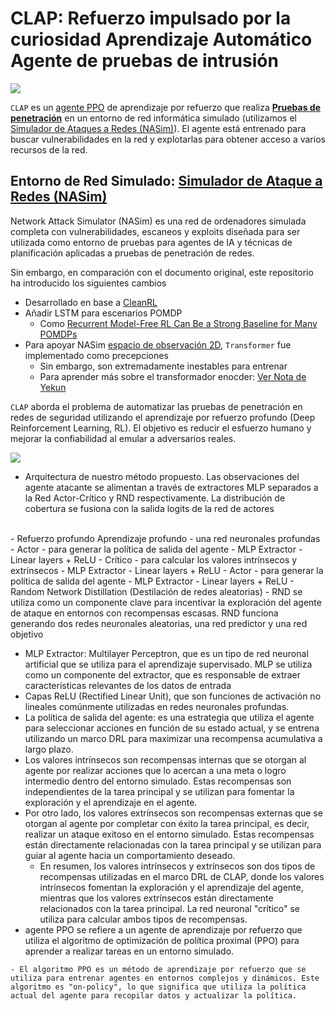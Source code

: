 # CLAP: **R**efuerzo impulsado por la curiosidad **A**prendizaje **A**utomático **A**gente de pruebas de intrusión

![](https://files.catbox.moe/784yxg.jpg)


`CLAP` es un [agente PPO](https://arxiv.org/abs/1707.06347) de aprendizaje por refuerzo que realiza [**Pruebas de penetración**](https://en.wikipedia.org/wiki/Penetration_test) en un entorno de red informática simulado (utilizamos el [Simulador de Ataques a Redes (NASim)](https://github.com/Jjschwartz/NetworkAttackSimulator)). El agente está entrenado para buscar vulnerabilidades en la red y explotarlas para obtener acceso a varios recursos de la red. 



## Entorno de Red Simulado: [Simulador de Ataque a Redes (NASim)](https://github.com/Jjschwartz/NetworkAttackSimulator)
Network Attack Simulator (NASim) es una red de ordenadores simulada completa con vulnerabilidades, escaneos y exploits diseñada para ser utilizada como entorno de pruebas para agentes de IA y técnicas de planificación aplicadas a pruebas de penetración de redes.

Sin embargo, en comparación con el documento original, este repositorio ha introducido los siguientes cambios

- Desarrollado en base a [CleanRL](https://github.com/vwxyzjn/cleanrl) 
- Añadir LSTM para escenarios POMDP
  - Como [Recurrent Model-Free RL Can Be a Strong Baseline for Many POMDPs](https://proceedings.mlr.press/v162/ni22a.html)
- Para apoyar NASim [espacio de observación 2D](https://networkattacksimulator.readthedocs.io/en/latest/reference/envs/environment.html), `Transformer` fue implementado como precepciones 
  - Sin embargo, son extremadamente inestables para entrenar
  - Para aprender más sobre el transformador enocder: [Ver Nota de Yekun](https://ychai.uk/notes/2019/07/21/RL/DRL/Decipher-AlphaStar-on-StarCraft-II/#Encoders)


`CLAP` aborda el problema de automatizar las pruebas de penetración en redes de seguridad utilizando el aprendizaje por refuerzo profundo (Deep Reinforcement Learning, RL). El objetivo es reducir el esfuerzo humano y mejorar la confiabilidad al emular a adversarios reales.

![](https://lh3.googleusercontent.com/fife/APg5EObWDg8doTIdhrWyUyIyB4zJ6qK4if0shGvuKFG4wxn-eui-LRYnPaBRMbcPTiy12RzuoPRkWnnFnn0R5vpzw4OA_vGq9XtM-7h53qplbEYhrMe18Vg8bVdNRcvGMKAYvLnQ1P70M_303deRgCfBGmyUGo2MUNi87SKQVym1NaPr7L0L75UMEmNRIaXFi0ll_O8FA7DAuAQTgs-Kl6xjHJcDDeUQSKbzom58ZknbTPuIDJ74NFDbyxDK3W2bmrKhXA9eBhKpEjVbBCFsoa03U-1dUu6I9MNM_Me0UvFv2d5jUzhZQ--VHQOrJBqHzzYhVC2Up6kacF9e8iyScXhaaM0CVee68JRIxdeMEjqcip0h5_Fyuf6489jraM4OcXFPnvp7aqSyMt1F0ktF5b7eCGpzbLZxL91YckRfRDeCoIBm_f_cGna9wBDonkyUcVG-d5wovWAsXXEiQ34LVbN7go2gM4BDiBdLQE6F89vwLRm_UWHN1WayhSTSA6ecc_-A1nD-yWzhiFGA8WluJDfC533RurN0TxBomR6er8b3XmIPVQXf2p_VERVa4AKFV3lu0EXwgybHapl5KHVwDEeQwtN4yZu_4CbISIEjJZBM6uJZEh1nq3GAxyWbddc4DQQO6lGzyasV1p6IpwUWD3ZHDoZbczDyD9L9W6k2a2tVTWtpqvElCGIxTb1Xo8RaS-V1TQ-iKCjWAu_6DeRDBA-MWqEvwdkedWdlzyxXxcVPD1vJYgQae8ZKsxC0y20p6NJU4BBpADXd5zkr_53xZKIitqS2TFE4JcQ4RKhKqhpTbVKQKuSu5oLS85P14hGjF4snPTOkvdMg_2jCwdcHy6Idn1rJih-R2sW-3WLsNnCvI7W83VWVFnOK0ETYHxv_qFemOY17LY3GrYrcfhE3zBCyvTu-nGP1fVkgyF-RPISxRBBPsnc855JKFrEmAAP7CAUYz31L78UjF4TKna_wKkM0s-ivdM_leKyZUo-baSUxQnKp-GuE-KhjoKsrChH4tu6SPWwSnCHWLJg2jNIq7xPUgbD17Lsg3vDLU-Sja47TdJczjUPnE4o-CAwwmEnar633M_k88GfOB3AICD80dIrrU1SEmqRTI7g4agpc23KTfbj5PcgRbv0RDpW4CYnOQGF4Dze-imTr9gd36abhh-57_5LWpL1Ht9BbH9wN7s_MhBzQpMJe7bMuwWqor6gNXt_v-o-Al_0IBpJGVxDMsdCJy_07oXABeMnadi_oMW7xR_7v5w7bmXsbqkAzlZjgv3GUDIj2bh5JkDSmT8Z4YRLubVHMkB2buBRLOxo8dT8-ZjNIKU0KNVbm_vU_MRmHVql1k2KTln0O_UFcX2xP7Kno5k67WFETHw6RaGq8HjGPeB0nVK-ko1oMGLyzjTe62wbM8T_ToMcCKTi2SHJihgPI0tGH-MeZrxF5B0C1x2lMx-Cow1pXfy_NCy4MGZvlMo-wR7qT5ovXh_oi3aRov2YJpo3kiQ=w1920-h975)
- Arquitectura de nuestro método propuesto. Las observaciones del agente atacante se alimentan a través de extractores MLP separados a la Red Actor-Crítico
y RND respectivamente. La distribución de cobertura se fusiona con la salida logits de la red de actores
<br>
- Refuerzo profundo Aprendizaje profundo
  - una red neuronales profundas 
    - Actor
      - para generar la política de salida del agente
        - MLP Extractor   
        - Linear layers + ReLU
    -  Crítico
         - para calcular los valores intrínsecos y extrínsecos
           - MLP Extractor   
           - Linear layers + ReLU
    -  Actor
       - para generar la política de salida del agente
          - MLP Extractor   
          - Linear layers + ReLU
   - Random Network Distillation (Destilación de redes aleatorias)
     - RND se utiliza como un componente clave para incentivar la exploración del agente de ataque en entornos con recompensas escasas. RND funciona generando dos redes neuronales aleatorias, una red predictor y una red objetivo
   
   - MLP Extractor: Multilayer Perceptron, que es un tipo de red neuronal artificial que se utiliza para el aprendizaje supervisado. MLP se utiliza como un componente del extractor, que es responsable de extraer características relevantes de los datos de entrada
   - Capas ReLU (Rectified Linear Unit), que son funciones de activación no lineales comúnmente utilizadas en redes neuronales profundas. 
   - La política de salida del agente:  es una estrategia que utiliza el agente para seleccionar acciones en función de su estado actual, y se entrena utilizando un marco DRL para maximizar una recompensa acumulativa a largo plazo.
   - Los valores intrínsecos son recompensas internas que se otorgan al agente por realizar acciones que lo acercan a una meta o logro intermedio dentro del entorno simulado. Estas recompensas son independientes de la tarea principal y se utilizan para fomentar la exploración y el aprendizaje en el agente.
   - Por otro lado, los valores extrínsecos son recompensas externas que se otorgan al agente por completar con éxito la tarea principal, es decir, realizar un ataque exitoso en el entorno simulado. Estas recompensas están directamente relacionadas con la tarea principal y se utilizan para guiar al agente hacia un comportamiento deseado.
     - En resumen, los valores intrínsecos y extrínsecos son dos tipos de recompensas utilizadas en el marco DRL de CLAP, donde los valores intrínsecos fomentan la exploración y el aprendizaje del agente, mientras que los valores extrínsecos están directamente relacionados con la tarea principal. La red neuronal "crítico" se utiliza para calcular ambos tipos de recompensas.
   - agente PPO se refiere a un agente de aprendizaje por refuerzo que utiliza el algoritmo de optimización de política proximal (PPO) para aprender a realizar tareas en un entorno simulado.

    - El algoritmo PPO es un método de aprendizaje por refuerzo que se utiliza para entrenar agentes en entornos complejos y dinámicos. Este algoritmo es "on-policy", lo que significa que utiliza la política actual del agente para recopilar datos y actualizar la política. 
